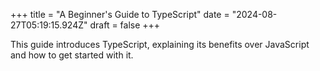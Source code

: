+++
title = "A Beginner's Guide to TypeScript"
date = "2024-08-27T05:19:15.924Z"
draft = false
+++

  This guide introduces TypeScript, explaining its benefits over JavaScript and how to get started with it.
        